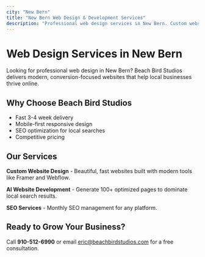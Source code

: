 ```yaml
---
city: "New Bern"
title: "New Bern Web Design & Development Services"
description: "Professional web design services in New Bern. Custom websites, AI development, and SEO services for local businesses."
---
```


# Web Design Services in New Bern

Looking for professional web design in New Bern? Beach Bird Studios delivers modern, conversion-focused websites that help local businesses thrive online.

## Why Choose Beach Bird Studios

- Fast 3-4 week delivery
- Mobile-first responsive design
- SEO optimization for local searches
- Competitive pricing

## Our Services

**Custom Website Design** - Beautiful, fast websites built with modern tools like Framer and Webflow.

**AI Website Development** - Generate 100+ optimized pages to dominate local search results.

**SEO Services** - Monthly SEO management for any platform.

## Ready to Grow Your Business?

Call **910-512-6990** or email eric@beachbirdstudios.com for a free consultation.